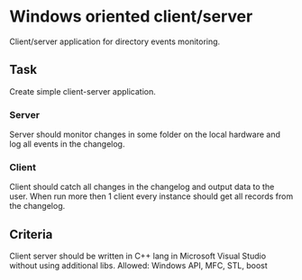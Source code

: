 # Windows oriented client/server
Client/server application for directory events monitoring.

## Task
Create simple client-server application. 
### Server 
Server should monitor changes in some folder on the local hardware and log all events in the changelog. 
### Client
Client should catch all changes in the changelog and output data to the user. When run more then 1 client every instance should get all records from the changelog.

## Сriteria
Client server should be written in C++ lang in Microsoft Visual Studio without using additional libs. Allowed: Windows API, MFC, STL, boost
